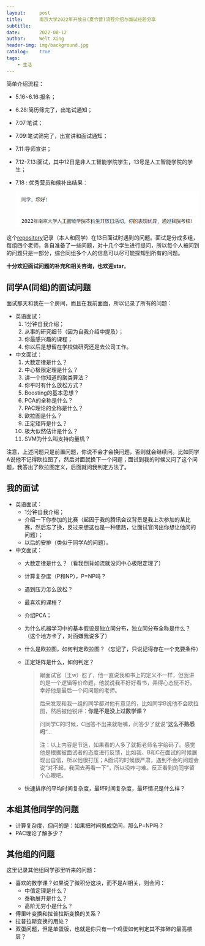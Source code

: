 ```yaml
---
layout:     post
title:      南京大学2022年开放日(夏令营)流程介绍与面试经验分享
subtitle:   
date:       2022-08-12
author:     Welt Xing
header-img: img/background.jpg
catalog:    true
tags:
    - 生活
---
```

简单介绍流程：

- 5.16~6.16:报名；
- 6.28:简历筛完了，出笔试通知；
- 7.07:笔试；
- 7.09:笔试筛完了，出宣讲和面试通知；
- 7.11:导师宣讲；
- 7.12-7.13:面试，其中12日是非人工智能学院学生，13号是人工智能学院的学生；
- 7.18 : 优秀营员和候补出结果：

  <img src="/img/image-20220812231210040.png" alt="image-20220812231210040" style="zoom:67%;" />

这个[repository](https://github.com/Kaslanarian/NJUAI-OpenDay-Interview)记录（本人和同学）在13日面试时遇到的问题。面试是分成多组，每组四个老师，各自准备了一些问题，对十几个学生进行提问，所以每个人被问到的问题只是一部分，综合同组多个人的信息可以尽可能探知到所有的问题。

**十分欢迎面试问题的补充和相关咨询，也欢迎star**。

## 同学A(同组)的面试问题

面试那天和我在一个房间，而且在我前面面，所以记录了所有的问题：

- 英语面试：
  1. 1分钟自我介绍；
  2. 从事的研究细节（因为自我介绍中提及）；
  3. 你最感兴趣的课程；
  4. 你以后是想留在学校做研究还是去公司工作。
- 中文面试：
  1. 大数定律是什么？
  2. 中心极限定理是什么？
  3. 讲一个你知道的聚类算法？
  4. 你平时有什么放松方式？
  5. Boosting的基本思想？
  6. PCA的全称是什么？
  7. PAC理论的全称是什么？
  8. 欧拉图是什么？
  9. 正定矩阵是什么？
  10. 极大似然估计是什么？
  11. SVM为什么叫支持向量机？

注意，上述问题只是前置问题，你说不会才会换问题，否则就会继续问。比如同学A说他不记得欧拉图了，然后对面就换下一个问题；面试到我的时候又问了这个问题，我答出了欧拉图定义，后面就问我判定方法了。

## 我的面试

- 英语面试：
  - 1分钟自我介绍；
  - 介绍一下你参加的比赛（起因于我的腾讯会议背景是我上次参加的某比赛，然后忘了换，反过来想这也是一种思路，让面试官问出你想让他问的问题）；
  - 以后的安排（类似于同学A的问题）。
- 中文面试：
  - 大数定律是什么？（看我倒背如流就没问中心极限定理了）
  - 计算复杂度（P和NP），P=NP吗？
  - 遇到压力怎么放松？
  - 最喜欢的课程？
  - 介绍PCA；
  - 为什么机器学习中的基本假设是独立同分布，独立同分布全称是什么？（这个地方卡了，对面嫌我说多了）
  - 什么是欧拉图，如何判定欧拉图？（忘记了，只说记得存在一个充要条件）
  - 正定矩阵是什么，如何判定？

    > 跟面试官（王w）怼了，他一直说我和书上的定义不一样，但我讲的是一个逻辑等价命题，他就说我不好好看书，弄得心态挺不好。幸好他是最后一个问问题的老师。
    >
    > 后来发现和我一组的同学都对他有意见的，比如同学B说他不会欧拉图，然后被他锐评：**你是不是没上过数学课？**
    >
    > 问同学C的时候，C回答不出来就咂嘴，问答少了就说”**这么不熟悉吗**“...
    >
    > 注：以上内容是节选，如果看的人多了就把老师名字给码了。感觉他是根据被面试者的态度进行反馈，比如我、B和C在面试的时候展现出自信，所以他很打压；A面试的时候很严肃，遇到不会的问题会说“对不起，我回去再看一下”，所以没咋刁难。反正看到的同学留个心眼吧。

  - 快速排序的平均时间复杂度，最坏时间复杂度，最坏情况是什么样？

## 本组其他同学的问题

- 计算复杂度，但问的是：如果把时间换成空间，那么P=NP吗？
- PAC理论了解多少？

## 其他组的问题

这里记录其他组同学那里听来的问题：

- 喜欢的数学课？如果说了微积分这块，而不是AI相关，则会问：
  - 中值定理是什么？
  - 泰勒展开是什么？
  - 高阶无穷小是什么？
- 傅里叶变换和拉普拉斯变换的关系？
- 拉普拉斯变换的用处？
- 双蛋问题，但是单蛋版，也就是你只有一个鸡蛋如何判定其不摔碎的最高楼层？
